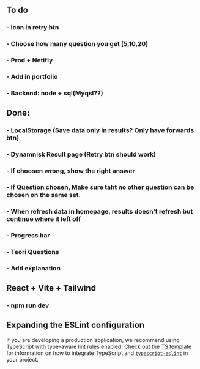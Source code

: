 ## To do
 ### - icon in retry btn
 ### - Choose how many question you get (5,10,20)
 ### - Prod + Netifly
 ### - Add in portfolio
 ### - Backend: node + sql(Myqsl??)
 

## Done: 
 ### - LocalStorage (Save data only in results? Only have forwards btn)
 ### - Dynamnisk Result page (Retry btn should work) 
 ### - If choosen wrong, show the right answer
 ### - If Question chosen, Make sure taht no other question can be chosen on the same set.
 ###  - When refresh data in homepage, results doesn't refresh but continue where it left off
 ### - Progress bar
 ### - Teori Questions
### - Add explanation





## React + Vite + Tailwind
 ### - npm run dev
 

## Expanding the ESLint configuration

If you are developing a production application, we recommend using TypeScript with type-aware lint rules enabled. Check out the [TS template](https://github.com/vitejs/vite/tree/main/packages/create-vite/template-react-ts) for information on how to integrate TypeScript and [`typescript-eslint`](https://typescript-eslint.io) in your project.







